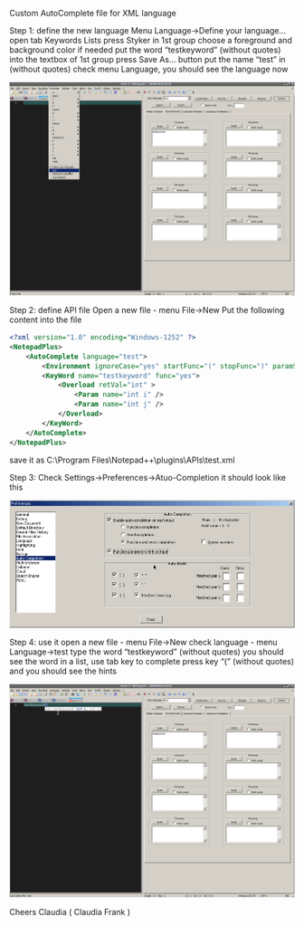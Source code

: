 Custom AutoComplete file for XML language



Step 1: define the new language
Menu Language->Define your language…
open tab Keywords Lists
press Styker in 1st group
choose a foreground and background color if needed
put the word “testkeyword” (without quotes) into the textbox of 1st group
press Save As… button
put the name “test” in (without quotes)
check menu Language, you should see the language now


<img src="rgTO5bW.png" alt="Syntax Highlight"/>


Step 2: define API file
Open a new file - menu File->New
Put the following content into the file

```XML
<?xml version="1.0" encoding="Windows-1252" ?>
<NotepadPlus>
    <AutoComplete language="test">
        <Environment ignoreCase="yes" startFunc="(" stopFunc=")" paramSeparator="," terminal=";" />
        <KeyWord name="testkeyword" func="yes">
            <Overload retVal="int" >
                <Param name="int i" />
                <Param name="int j" />
            </Overload>
        </KeyWord>
    </AutoComplete>
</NotepadPlus>
```

save it as C:\Program Files\Notepad++\plugins\APIs\test.xml

Step 3: Check Settings->Preferences->Atuo-Completion it should look like this


<img src="gZBUFff.png" alt="Syntax Highlight"/>


Step 4: use it
open a new file - menu File->New
check language - menu Language->test
type the word “testkeyword” (without quotes)
you should see the word in a list, use tab key to complete
press key “(” (without quotes) and you should see the hints


<img src="kGmts1H.png" alt="Syntax Highlight"/>

Cheers
Claudia ( Claudia Frank )

